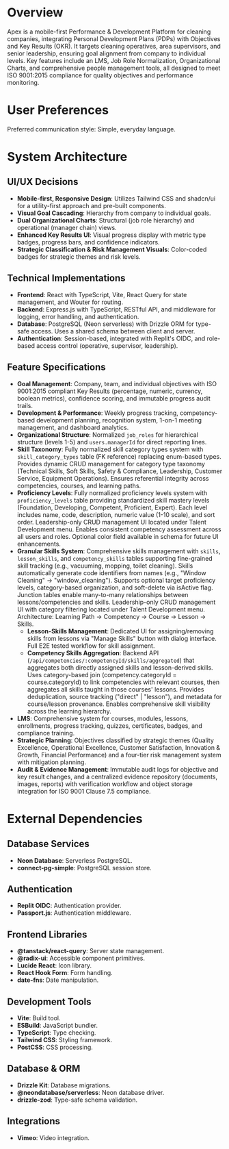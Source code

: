 # Overview

Apex is a mobile-first Performance & Development Platform for cleaning companies, integrating Personal Development Plans (PDPs) with Objectives and Key Results (OKR). It targets cleaning operatives, area supervisors, and senior leadership, ensuring goal alignment from company to individual levels. Key features include an LMS, Job Role Normalization, Organizational Charts, and comprehensive people management tools, all designed to meet ISO 9001:2015 compliance for quality objectives and performance monitoring.

# User Preferences

Preferred communication style: Simple, everyday language.

# System Architecture

## UI/UX Decisions
- **Mobile-first, Responsive Design**: Utilizes Tailwind CSS and shadcn/ui for a utility-first approach and pre-built components.
- **Visual Goal Cascading**: Hierarchy from company to individual goals.
- **Dual Organizational Charts**: Structural (job role hierarchy) and operational (manager chain) views.
- **Enhanced Key Results UI**: Visual progress display with metric type badges, progress bars, and confidence indicators.
- **Strategic Classification & Risk Management Visuals**: Color-coded badges for strategic themes and risk levels.

## Technical Implementations
- **Frontend**: React with TypeScript, Vite, React Query for state management, and Wouter for routing.
- **Backend**: Express.js with TypeScript, RESTful API, and middleware for logging, error handling, and authentication.
- **Database**: PostgreSQL (Neon serverless) with Drizzle ORM for type-safe access. Uses a shared schema between client and server.
- **Authentication**: Session-based, integrated with Replit's OIDC, and role-based access control (operative, supervisor, leadership).

## Feature Specifications
- **Goal Management**: Company, team, and individual objectives with ISO 9001:2015 compliant Key Results (percentage, numeric, currency, boolean metrics), confidence scoring, and immutable progress audit trails.
- **Development & Performance**: Weekly progress tracking, competency-based development planning, recognition system, 1-on-1 meeting management, and dashboard analytics.
- **Organizational Structure**: Normalized `job_roles` for hierarchical structure (levels 1-5) and `users.managerId` for direct reporting lines.
- **Skill Taxonomy**: Fully normalized skill category types system with `skill_category_types` table (FK reference) replacing enum-based types. Provides dynamic CRUD management for category type taxonomy (Technical Skills, Soft Skills, Safety & Compliance, Leadership, Customer Service, Equipment Operations). Ensures referential integrity across competencies, courses, and learning paths.
- **Proficiency Levels**: Fully normalized proficiency levels system with `proficiency_levels` table providing standardized skill mastery levels (Foundation, Developing, Competent, Proficient, Expert). Each level includes name, code, description, numeric value (1-10 scale), and sort order. Leadership-only CRUD management UI located under Talent Development menu. Enables consistent competency assessment across all users and roles. Optional color field available in schema for future UI enhancements.
- **Granular Skills System**: Comprehensive skills management with `skills`, `lesson_skills`, and `competency_skills` tables supporting fine-grained skill tracking (e.g., vacuuming, mopping, toilet cleaning). Skills automatically generate code identifiers from names (e.g., "Window Cleaning" → "window_cleaning"). Supports optional target proficiency levels, category-based organization, and soft-delete via isActive flag. Junction tables enable many-to-many relationships between lessons/competencies and skills. Leadership-only CRUD management UI with category filtering located under Talent Development menu. Architecture: Learning Path → Competency → Course → Lesson → Skills.
  - **Lesson-Skills Management**: Dedicated UI for assigning/removing skills from lessons via "Manage Skills" button with dialog interface. Full E2E tested workflow for skill assignment.
  - **Competency Skills Aggregation**: Backend API (`/api/competencies/:competencyId/skills/aggregated`) that aggregates both directly assigned skills and lesson-derived skills. Uses category-based join (competency.categoryId = course.categoryId) to link competencies with relevant courses, then aggregates all skills taught in those courses' lessons. Provides deduplication, source tracking ("direct" | "lesson"), and metadata for course/lesson provenance. Enables comprehensive skill visibility across the learning hierarchy.
- **LMS**: Comprehensive system for courses, modules, lessons, enrollments, progress tracking, quizzes, certificates, badges, and compliance training.
- **Strategic Planning**: Objectives classified by strategic themes (Quality Excellence, Operational Excellence, Customer Satisfaction, Innovation & Growth, Financial Performance) and a four-tier risk management system with mitigation planning.
- **Audit & Evidence Management**: Immutable audit logs for objective and key result changes, and a centralized evidence repository (documents, images, reports) with verification workflow and object storage integration for ISO 9001 Clause 7.5 compliance.

# External Dependencies

## Database Services
- **Neon Database**: Serverless PostgreSQL.
- **connect-pg-simple**: PostgreSQL session store.

## Authentication
- **Replit OIDC**: Authentication provider.
- **Passport.js**: Authentication middleware.

## Frontend Libraries
- **@tanstack/react-query**: Server state management.
- **@radix-ui**: Accessible component primitives.
- **Lucide React**: Icon library.
- **React Hook Form**: Form handling.
- **date-fns**: Date manipulation.

## Development Tools
- **Vite**: Build tool.
- **ESBuild**: JavaScript bundler.
- **TypeScript**: Type checking.
- **Tailwind CSS**: Styling framework.
- **PostCSS**: CSS processing.

## Database & ORM
- **Drizzle Kit**: Database migrations.
- **@neondatabase/serverless**: Neon database driver.
- **drizzle-zod**: Type-safe schema validation.

## Integrations
- **Vimeo**: Video integration.